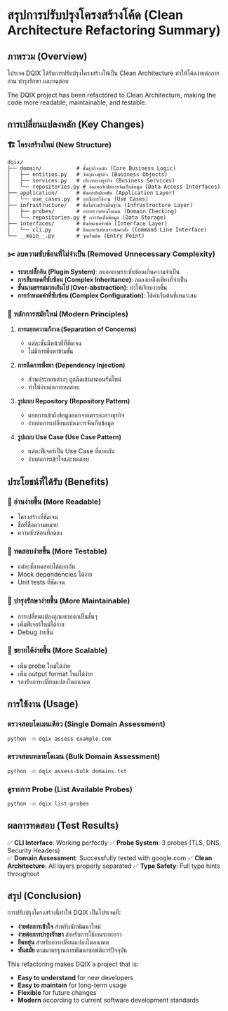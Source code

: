 # สรุปการปรับปรุงโครงสร้างโค้ด (Clean Architecture Refactoring Summary)

## ภาพรวม (Overview)

โปรเจค DQIX ได้รับการปรับปรุงโครงสร้างให้เป็น Clean Architecture ทำให้โค้ดง่ายต่อการอ่าน บำรุงรักษา และทดสอบ

The DQIX project has been refactored to Clean Architecture, making the code more readable, maintainable, and testable.

## การเปลี่ยนแปลงหลัก (Key Changes)

### 🏗️ โครงสร้างใหม่ (New Structure)

```
dqix/
├── domain/           # ชั้นธุรกิจหลัก (Core Business Logic)
│   ├── entities.py   # วัตถุทางธุรกิจ (Business Objects)
│   ├── services.py   # บริการทางธุรกิจ (Business Services)
│   └── repositories.py # อินเทอร์เฟสการจัดเก็บข้อมูล (Data Access Interfaces)
├── application/      # ชั้นแอปพลิเคชัน (Application Layer)
│   └── use_cases.py  # กรณีการใช้งาน (Use Cases)
├── infrastructure/   # ชั้นโครงสร้างพื้นฐาน (Infrastructure Layer)
│   ├── probes/       # การตรวจสอบโดเมน (Domain Checking)
│   └── repositories.py # การจัดเก็บข้อมูล (Data Storage)
├── interfaces/       # ชั้นอินเทอร์เฟส (Interface Layer)
│   └── cli.py        # อินเทอร์เฟสบรรทัดคำสั่ง (Command Line Interface)
└── __main__.py       # จุดเริ่มต้น (Entry Point)
```

### ✂️ ลบความซับซ้อนที่ไม่จำเป็น (Removed Unnecessary Complexity)

- **ระบบปลั๊กอิน (Plugin System)**: ลบออกเพราะซับซ้อนเกินความจำเป็น
- **การสืบทอดที่ซับซ้อน (Complex Inheritance)**: ลดลงเหลือเพียงที่จำเป็น
- **ชั้นนามธรรมมากเกินไป (Over-abstraction)**: ทำให้เรียบง่ายขึ้น
- **การกำหนดค่าที่ซับซ้อน (Complex Configuration)**: ใช้ค่าเริ่มต้นที่เหมาะสม

### 🎯 หลักการสมัยใหม่ (Modern Principles)

1. **การแยกความกังวล (Separation of Concerns)**
   - แต่ละชั้นมีหน้าที่ที่ชัดเจน
   - ไม่มีการพึ่งพาข้ามชั้น

2. **การฉีดการพึ่งพา (Dependency Injection)**
   - ส่วนประกอบต่างๆ ถูกฉีดเข้ามาตอนรันไทม์
   - ทำให้ง่ายต่อการทดสอบ

3. **รูปแบบ Repository (Repository Pattern)**
   - แยกการเข้าถึงข้อมูลออกจากตรรกะทางธุรกิจ
   - ง่ายต่อการเปลี่ยนแปลงการจัดเก็บข้อมูล

4. **รูปแบบ Use Case (Use Case Pattern)**
   - แต่ละฟีเจอร์เป็น Use Case ที่แยกกัน
   - ง่ายต่อการเข้าใจและทดสอบ

## ประโยชน์ที่ได้รับ (Benefits)

### 📖 อ่านง่ายขึ้น (More Readable)
- โครงสร้างที่ชัดเจน
- ชื่อที่สื่อความหมาย
- ความซับซ้อนที่ลดลง

### 🧪 ทดสอบง่ายขึ้น (More Testable)
- แต่ละชั้นทดสอบได้แยกกัน
- Mock dependencies ได้ง่าย
- Unit tests ที่ชัดเจน

### 🔧 บำรุงรักษาง่ายขึ้น (More Maintainable)
- การเปลี่ยนแปลงถูกแยกออกเป็นชั้นๆ
- เพิ่มฟีเจอร์ใหม่ได้ง่าย
- Debug ง่ายขึ้น

### 🚀 ขยายได้ง่ายขึ้น (More Scalable)
- เพิ่ม probe ใหม่ได้ง่าย
- เพิ่ม output format ใหม่ได้ง่าย
- รองรับการเปลี่ยนแปลงในอนาคต

## การใช้งาน (Usage)

### ตรวจสอบโดเมนเดียว (Single Domain Assessment)
```bash
python -m dqix assess example.com
```

### ตรวจสอบหลายโดเมน (Bulk Domain Assessment)
```bash
python -m dqix assess-bulk domains.txt
```

### ดูรายการ Probe (List Available Probes)
```bash
python -m dqix list-probes
```

## ผลการทดสอบ (Test Results)

✅ **CLI Interface**: Working perfectly
✅ **Probe System**: 3 probes (TLS, DNS, Security Headers)  
✅ **Domain Assessment**: Successfully tested with google.com
✅ **Clean Architecture**: All layers properly separated
✅ **Type Safety**: Full type hints throughout

## สรุป (Conclusion)

การปรับปรุงโครงสร้างนี้ทำให้ DQIX เป็นโปรเจคที่:
- **ง่ายต่อการเข้าใจ** สำหรับนักพัฒนาใหม่
- **ง่ายต่อการบำรุงรักษา** สำหรับการใช้งานระยะยาว  
- **ยืดหยุ่น** สำหรับการเปลี่ยนแปลงในอนาคต
- **ทันสมัย** ตามมาตรฐานการพัฒนาซอฟต์แวร์ปัจจุบัน

This refactoring makes DQIX a project that is:
- **Easy to understand** for new developers
- **Easy to maintain** for long-term usage
- **Flexible** for future changes
- **Modern** according to current software development standards 